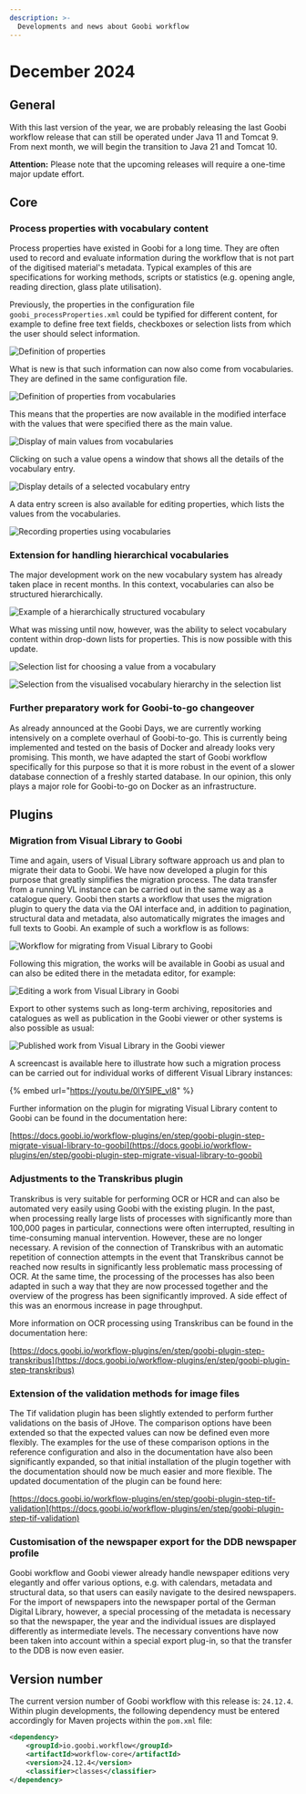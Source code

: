 ```yaml
---
description: >-
  Developments and news about Goobi workflow
---
```


# December 2024

## General
With this last version of the year, we are probably releasing the last Goobi workflow release that can still be operated under Java 11 and Tomcat 9. From next month, we will begin the transition to Java 21 and Tomcat 10. 

**Attention:** Please note that the upcoming releases will require a one-time major update effort.

## Core

### Process properties with vocabulary content
Process properties have existed in Goobi for a long time. They are often used to record and evaluate information during the workflow that is not part of the digitised material's metadata. Typical examples of this are specifications for working methods, scripts or statistics (e.g. opening angle, reading direction, glass plate utilisation).

Previously, the properties in the configuration file `goobi_processProperties.xml` could be typified for different content, for example to define free text fields, checkboxes or selection lists from which the user should select information. 

![Definition of properties](202412_properties_01_en.png)

What is new is that such information can now also come from vocabularies. They are defined in the same configuration file.

![Definition of properties from vocabularies](202412_properties_02_en.png)

This means that the properties are now available in the modified interface with the values that were specified there as the main value.

![Display of main values from vocabularies](202412_properties_03_en.png)

Clicking on such a value opens a window that shows all the details of the vocabulary entry.

![Display details of a selected vocabulary entry](202412_properties_04_en.png)

A data entry screen is also available for editing properties, which lists the values from the vocabularies.

![Recording properties using vocabularies](202412_properties_05_en.png)


### Extension for handling hierarchical vocabularies
The major development work on the new vocabulary system has already taken place in recent months. In this context, vocabularies can also be structured hierarchically. 

![Example of a hierarchically structured vocabulary](202412_vobabulary_01_en.png)

What was missing until now, however, was the ability to select vocabulary content within drop-down lists for properties. This is now possible with this update.

![Selection list for choosing a value from a vocabulary](202412_vobabulary_02_en.png)

![Selection from the visualised vocabulary hierarchy in the selection list](202412_vobabulary_03_en.png)


### Further preparatory work for Goobi-to-go changeover
As already announced at the Goobi Days, we are currently working intensively on a complete overhaul of Goobi-to-go. This is currently being implemented and tested on the basis of Docker and already looks very promising. This month, we have adapted the start of Goobi workflow specifically for this purpose so that it is more robust in the event of a slower database connection of a freshly started database. In our opinion, this only plays a major role for Goobi-to-go on Docker as an infrastructure.


## Plugins


### Migration from Visual Library to Goobi
Time and again, users of Visual Library software approach us and plan to migrate their data to Goobi. We have now developed a plugin for this purpose that greatly simplifies the migration process. The data transfer from a running VL instance can be carried out in the same way as a catalogue query. Goobi then starts a workflow that uses the migration plugin to query the data via the OAI interface and, in addition to pagination, structural data and metadata, also automatically migrates the images and full texts to Goobi. An example of such a workflow is as follows:

![Workflow for migrating from Visual Library to Goobi](202412_visual_library_migration_01_en.png)

Following this migration, the works will be available in Goobi as usual and can also be edited there in the metadata editor, for example:

![Editing a work from Visual Library in Goobi](202412_visual_library_migration_02_en.png)

Export to other systems such as long-term archiving, repositories and catalogues as well as publication in the Goobi viewer or other systems is also possible as usual:

![Published work from Visual Library in the Goobi viewer](202412_visual_library_migration_03_en.png)


A screencast is available here to illustrate how such a migration process can be carried out for individual works of different Visual Library instances:

{% embed url="https://youtu.be/0lY5IPE_vI8" %}

Further information on the plugin for migrating Visual Library content to Goobi can be found in the documentation here:

[https://docs.goobi.io/workflow-plugins/en/step/goobi-plugin-step-migrate-visual-library-to-goobi](https://docs.goobi.io/workflow-plugins/en/step/goobi-plugin-step-migrate-visual-library-to-goobi)


### Adjustments to the Transkribus plugin
Transkribus is very suitable for performing OCR or HCR and can also be automated very easily using Goobi with the existing plugin. In the past, when processing really large lists of processes with significantly more than 100,000 pages in particular, connections were often interrupted, resulting in time-consuming manual intervention. However, these are no longer necessary. A revision of the connection of Transkribus with an automatic repetition of connection attempts in the event that Transkribus cannot be reached now results in significantly less problematic mass processing of OCR. At the same time, the processing of the processes has also been adapted in such a way that they are now processed together and the overview of the progress has been significantly improved. A side effect of this was an enormous increase in page throughput.

More information on OCR processing using Transkribus can be found in the documentation here:

[https://docs.goobi.io/workflow-plugins/en/step/goobi-plugin-step-transkribus](https://docs.goobi.io/workflow-plugins/en/step/goobi-plugin-step-transkribus)


### Extension of the validation methods for image files
The Tif validation plugin has been slightly extended to perform further validations on the basis of JHove. The comparison options have been extended so that the expected values can now be defined even more flexibly. The examples for the use of these comparison options in the reference configuration and also in the documentation have also been significantly expanded, so that initial installation of the plugin together with the documentation should now be much easier and more flexible. The updated documentation of the plugin can be found here:

[https://docs.goobi.io/workflow-plugins/en/step/goobi-plugin-step-tif-validation](https://docs.goobi.io/workflow-plugins/en/step/goobi-plugin-step-tif-validation)


### Customisation of the newspaper export for the DDB newspaper profile
Goobi workflow and Goobi viewer already handle newspaper editions very elegantly and offer various options, e.g. with calendars, metadata and structural data, so that users can easily navigate to the desired newspapers. For the import of newspapers into the newspaper portal of the German Digital Library, however, a special processing of the metadata is necessary so that the newspaper, the year and the individual issues are displayed differently as intermediate levels. The necessary conventions have now been taken into account within a special export plug-in, so that the transfer to the DDB is now even easier.


## Version number
The current version number of Goobi workflow with this release is: `24.12.4`. Within plugin developments, the following dependency must be entered accordingly for Maven projects within the `pom.xml` file:

```xml
<dependency>
    <groupId>io.goobi.workflow</groupId>
    <artifactId>workflow-core</artifactId>
    <version>24.12.4</version>
    <classifier>classes</classifier>
</dependency>
```